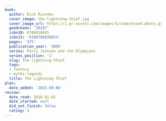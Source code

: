 ```yaml
---
book:
  author: Rick Riordan
  cover_image: the-lightning-thief.jpg
  cover_image_url: https://i.gr-assets.com/images/S/compressed.photo.goodreads.com/books/1400602609l/28187._SX98_.jpg
  goodreads: '28187'
  isbn10: 0786838655
  isbn13: '9780786838653'
  pages: '375'
  publication_year: '2005'
  series: Percy Jackson and the Olympians
  series_position: '1'
  slug: the-lightning-thief
  tags:
  - fantasy
  - myths-legends
  title: The Lightning Thief
plan:
  date_added: '2015-08-06'
review:
  date_read: 2016-01-01
  date_started: null
  did_not_finish: false
  rating: 3
---
```

